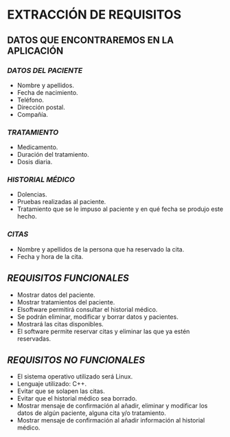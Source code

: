 # **EXTRACCIÓN DE REQUISITOS**
## **DATOS QUE ENCONTRAREMOS EN LA APLICACIÓN**
### *DATOS DEL PACIENTE*
* Nombre y apellidos.
* Fecha de nacimiento.
* Teléfono.
* Dirección postal.
* Compañía.

### *TRATAMIENTO*
* Medicamento.
* Duración del tratamiento.
* Dosis diaria.


### *HISTORIAL MÉDICO*
* Dolencias.
* Pruebas realizadas al paciente.
* Tratamiento que se le impuso al paciente y en qué fecha se produjo este hecho.

### *CITAS*
* Nombre y apellidos de la persona que ha reservado la cita.
* Fecha y hora de la cita.


## *REQUISITOS FUNCIONALES*
* Mostrar datos del paciente.
* Mostrar tratamientos del paciente.
* Elsoftware permitirá consultar el historial médico.
* Se podrán eliminar, modificar y borrar datos y pacientes.
* Mostrará las citas disponibles.
* El software permite reservar citas y eliminar las que ya estén reservadas.


## *REQUISITOS NO FUNCIONALES*
* El sistema operativo utilizado será Linux.
* Lenguaje utilizado: C++.
* Evitar que se solapen las citas.
* Evitar que el historial médico sea borrado.
* Mostrar mensaje de confirmación al añadir, eliminar y modificar los datos de algún paciente,  alguna cita y/o tratamiento. 
* Mostrar mensaje de confirmación al añadir información al historial médico.
